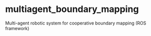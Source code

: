 # multiagent_boundary_mapping
Multi-agent robotic system for cooperative boundary mapping (ROS framework)
